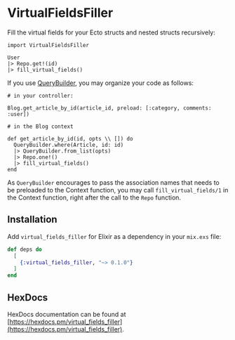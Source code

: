 # VirtualFieldsFiller

Fill the virtual fields for your Ecto structs and nested structs recursively:

```
import VirtualFieldsFiller

User
|> Repo.get!(id)
|> fill_virtual_fields()
```

If you use [QueryBuilder](https://github.com/mathieuprog/query_builder), you may organize your code as follows:


```
# in your controller:

Blog.get_article_by_id(article_id, preload: [:category, comments: :user])

# in the Blog context

def get_article_by_id(id, opts \\ []) do
  QueryBuilder.where(Article, id: id)
  |> QueryBuilder.from_list(opts)
  |> Repo.one!()
  |> fill_virtual_fields()
end
```

As `QueryBuilder` encourages to pass the association names that needs to be preloaded to the Context function, you may
call `fill_virtual_fields/1` in the Context function, right after the call to the `Repo` function.

## Installation

Add `virtual_fields_filler` for Elixir as a dependency in your `mix.exs` file:

```elixir
def deps do
  [
    {:virtual_fields_filler, "~> 0.1.0"}
  ]
end
```

## HexDocs

HexDocs documentation can be found at [https://hexdocs.pm/virtual_fields_filler](https://hexdocs.pm/virtual_fields_filler).
